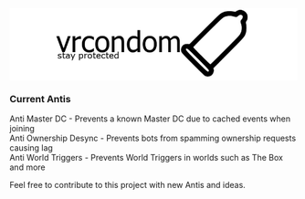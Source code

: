 <p align="center">
    <img align="center" src="logo.png">
</p>

### Current Antis
Anti Master DC - Prevents a known Master DC due to cached events when joining <br />
Anti Ownership Desync - Prevents bots from spamming ownership requests causing lag <br />
Anti World Triggers - Prevents World Triggers in worlds such as The Box and more

Feel free to contribute to this project with new Antis and ideas.
